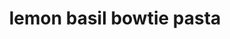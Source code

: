 ---
id: 593044f844e3ce00113dfb59
servings: 6
notes: 'make into main dish by adding lemon chicken.
https://www.lecremedelacrumb.com/2016/04/easy-healthy-baked-lemon-chicken.html'
directions: 'cook pasta according to package directions. meanwhile; in a skillet; saute garlic in oil for 1 minute. stir in the lemon juice; lemon peel; salt and pepper. drain pasta; add to skillet. add basil; toss to coat. cook and stir for 1-2 minutes or until basil is wilted. sprinkle with parmesan cheese. yield:  4 servings.'
ingredients: '4 cups uncooked bow tie pasta
1 garlic clove; minced
1 to 2 teaspoons olive oil
1 tablespoon lemon juice
1 teaspoon grated lemon peel
1/2 teaspoon salt
1/4 teaspoon coarsely ground pepper
1/2 cup loosely packed fresh basil leaves; torn or thinly sliced
1/4 to 1/2 cup shredded parmesan cheese'
rating: 4
ease: easy
category: main course
href: 'https://www.tasteofhome.com/recipes/lemon-basil-bow-ties'
totalTime: 30 minutes
cookTime:
prepTime:
title: lemon basil bowtie pasta

path: /lemon-basil-bowtie-pasta
---